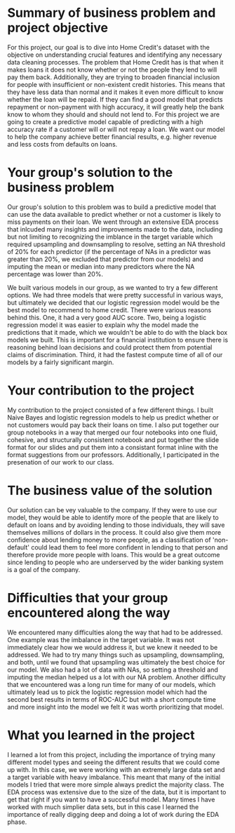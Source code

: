 # Summary of business problem and project objective

For this project, our goal is to dive into Home Credit's dataset with the objective on understanding crucial features and identifying any necessary data cleaning processes. The problem that Home Credit has is that when it makes loans it does not know whether or not the people they lend to will pay them back. Additionally, they are trying to broaden financial inclusion for people with insufficient or non-existent credit histories. This means that they have less data than normal and it makes it even more difficult to know whether the loan will be repaid. If they can find a good model that predicts repayment or non-payment with high accuracy, it will greatly help the bank know to whom they should and should not lend to. For this project we are going to create a predictive model capable of predicting with a high accuracy rate if a customer will or will not repay a loan. We want our model to help the company achieve better financial results, e.g. higher revenue and less costs from defaults on loans.


# Your group's solution to the business problem

Our group's solution to this problem was to build a predictive model that can use the data available to predict whether or not a customer is likely to miss payments on their loan. We went through an extensive EDA process that inlcuded many insights and improvements made to the data, including but not limiting to recognizing the imblance in the target variable which required upsampling and downsampling to resolve, setting an NA threshold of 20% for each predictor (if the percentage of NAs in a predictor was greater than 20%, we excluded that predictor from our models) and imputing the mean or median into many predictors where the NA percentage was lower than 20%. 

We built various models in our group, as we wanted to try a few different options. We had three models that were pretty successful in various ways, but ultimately we decided that our logistic regression model would be the best model to recommend to home credit. There were various reasons behind this. One, it had a very good AUC score. Two, being a logistic regression model it was easier to explain why the model made the predictions that it made, which we wouldn't be able to do with the black box models we built. This is important for a financial institution to ensure there is reasoning behind loan decisions and could protect them from potential claims of discrimination. Third, it had the fastest compute time of all of our models by a fairly significant margin.


# Your contribution to the project

My contribution to the project consisted of a few different things. I built Naive Bayes and logistic regression models to help us predict whether or not customers would pay back their loans on time. I also put together our group notebooks in a way that merged our four notebooks into one fluid, cohesive, and structurally consistent notebook and put together the slide format for our slides and put them into a consistant format inline with the format suggestions from our professors. Additionally, I participated in the presenation of our work to our class.

# The business value of the solution

Our solution can be vey valuable to the company. If they were to use our model, they would be able to identify more of the people that are likely to default on loans and by avoiding lending to those individuals, they will save themselves millions of dollars in the process. It could also give them more confidence about lending money to more people, as a classification of 'non-default' could lead them to feel more confident in lending to that person and therefore provide more people with loans. This would be a great outcome since lending to people who are underserved by the wider banking system is a goal of the company. 

# Difficulties that your group encountered along the way

We encountered many difficulties along the way that had to be addressed. One example was the imbalance in the target variable. It was not immediately clear how we would address it, but we knew it needed to be addressed. We had to try many things such as upsampling, downsampling, and both, until we found that upsampling was ultimately the best choice for our model. We also had a lot of data with NAs, so setting a threshold and imputing the median helped us a lot with our NA problem. Another difficulty that we encountered was a long run time for many of our models, which ultimately lead us to pick the logistic regression model which had the second best results in terms of ROC-AUC but with a short compute time and more insight into the model we felt it was worth prioritizing that model.

# What you learned in the project

I learned a lot from this project, including the importance of trying many different model types and seeing the different results that we could come up with. In this case, we were working with an extremely large data set and a target variable with heavy imbalance. This meant that many of the initial models I tried that were more simple always predict the majority class. The EDA process was extensive due to the size of the data, but it is important to get that right if you want to have a successful model. Many times I have worked with much simplier data sets, but in this case I learned the importance of really digging deep and doing a lot of work during the EDA phase. 
